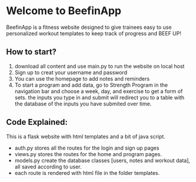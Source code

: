 # Welcome to BeefinApp
BeefinApp is a fitness website designed to give trainees easy to use personalized workout templates to keep track of progress and BEEF UP!

## How to start?
1. download all content and use main.py to run the website on local host
2. Sign up to creat your username and password
3. You can use the homepage to add notes and reminders
4. To start a program and add data, go to Strength Program in the navigation bar and choose a week, day, and exercise to get a form of sets. the inputs you type in and submit will redirect you to a table with the database of the inputs you have submited over time. 

## Code Explained:
This is a flask website with html templates and a bit of java script.

- auth.py stores all the routes for the login and sign up pages
- views.py stores the routes for the home and program pages.
- models.py create the database classes [users, notes and workout data], all saved according to user. 
- each route is rendered with html file in the folder templates. 



